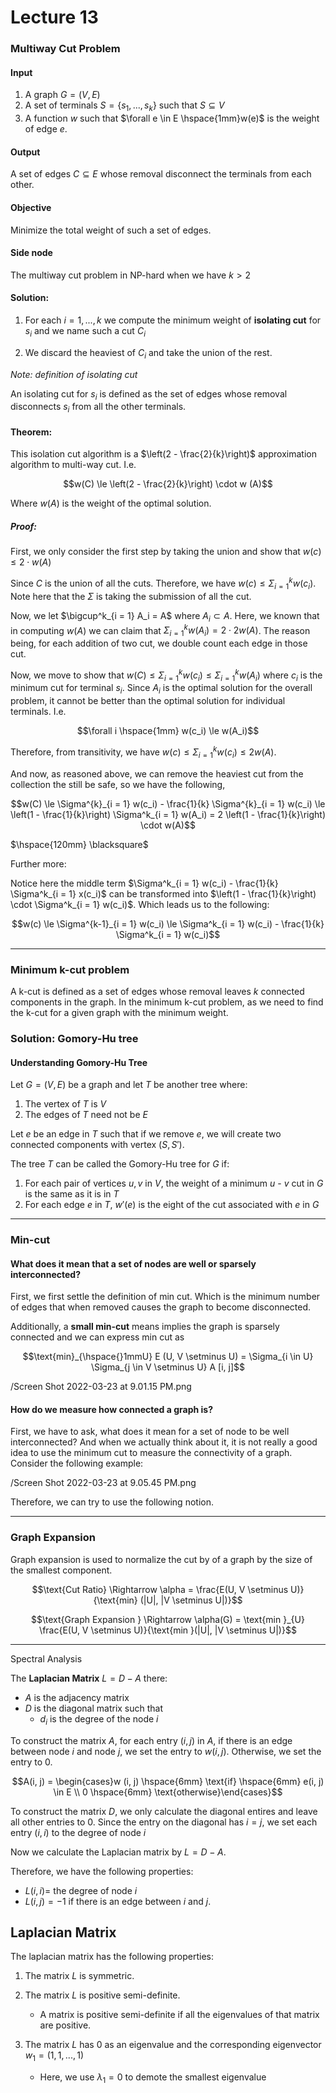 # Lecture 13

### Multiway Cut Problem

#### Input

1. A graph $G = (V, E)$
2. A set of terminals $S = \{s_1, ..., s_k\}$ such that $S \subseteq V$
3. A function $w$ such that $\forall e \in E \hspace{1mm}w(e)$ is the weight of edge $e$.

#### Output

A set of edges $C \subseteq E$ whose removal disconnect the terminals from each other.

#### Objective

Minimize the total weight of such a set of edges.

#### Side node

The multiway cut problem in NP-hard when we have $k > 2$

#### Solution:

1. For each $i = 1, ..., k$ we compute the minimum weight of **isolating cut** for $s_i$ and we name such a cut $C_i$

2. We discard the heaviest of $C_i$ and take the union of the rest.

*Note: definition of isolating cut*

An isolating cut for $s_i$ is defined as the set of edges whose removal disconnects $s_i$ from all the other terminals.

#### Theorem:

This isolation cut algorithm is a $\left(2 - \frac{2}{k}\right)$ approximation algorithm to multi-way cut. I.e.

$$w(C) \le \left(2 - \frac{2}{k}\right) \cdot w (A)$$

Where $w(A)$ is the weight of the optimal solution.

##### Proof:

First, we only consider the first step by taking the union and show that $w(c) \le 2 \cdot w (A)$

Since $C$ is the union of all the cuts. Therefore, we have $w(c) \le \Sigma^k_{i = 1} w(c_i)$. Note here that the $\Sigma$ is taking the submission of all the cut.

Now, we let $\bigcup^k_{i = 1} A_i = A$ where $A_i \subset A$. Here, we known that in computing $w(A)$ we can claim that $\Sigma^{k}_{i = 1} w(A_i) = 2 \cdot 2 w(A)$. The reason being, for each addition of two cut, we double count each edge in those cut. 

Now, we move to show that $w(C) \le \Sigma^k_{i = 1} w(c_i) \le \Sigma^k_{i = 1} w(A_i)$ where $c_i$ is the minimum cut for terminal $s_i$. Since $A_i$ is the optimal solution for the overall problem, it cannot be better than the optimal solution for individual terminals. I.e.

$$\forall i \hspace{1mm} w(c_i) \le w(A_i)$$

Therefore, from transitivity, we have $w(c) \le \Sigma^{k}_{i = 1} w(c_i) \le 2w (A)$.

And now, as reasoned above, we can remove the heaviest cut from the collection the still be safe, so we have the following,

$$w(C) \le \Sigma^{k}_{i = 1} w(c_i) - \frac{1}{k} \Sigma^{k}_{i = 1} w(c_i) \le \left(1 - \frac{1}{k}\right) \Sigma^k_{i = 1} w(A_i) = 2 \left(1 - \frac{1}{k}\right) \cdot w(A)$$

$\hspace{120mm} \blacksquare$

Further more:

Notice here the middle term $\Sigma^k_{i = 1} w(c_i) - \frac{1}{k} \Sigma^k_{i = 1} x(c_i)$ can be transformed into $\left(1 - \frac{1}{k}\right) \cdot \Sigma^k_{i = 1} w(c_i)$. Which leads us to the following:

$$w(c) \le \Sigma^{k-1}_{i = 1} w(c_i) \le \Sigma^k_{i = 1} w(c_i) - \frac{1}{k} \Sigma^k_{i = 1} w(c_i)$$ 

***

### Minimum k-cut problem

A k-cut is defined as a set of edges whose removal leaves $k$ connected components in the graph. In the minimum k-cut problem, as we need to find the k-cut for a given graph with the minimum weight.

### Solution: Gomory-Hu tree 

#### Understanding Gomory-Hu Tree

Let $G = (V, E)$ be a graph and let $T$ be another tree where:

1. The vertex of $T$ is $V$
2. The edges of $T$ need not be $E$

Let $e$ be an edge in $T$ such that if we remove $e$, we will create two connected components with vertex $(S, S')$.

The tree $T$ can be called the Gomory-Hu tree for $G$ if:

1. For each pair of vertices $u, v$ in $V$, the weight of a minimum $u$ - $v$ cut in $G$ is the same as it is in $T$
2. For each edge $e$ in $T$, $w'(e)$ is the eight of the cut associated with $e$ in $G$

***

### Min-cut

#### What does it mean that a set of nodes are well or sparsely interconnected?

First, we first settle the definition of min cut. Which is the minimum number of edges that when removed causes the graph to become disconnected. 

Additionally, a **small min-cut** means implies the graph is sparsely connected and we can express min cut as

$$\text{min}_{\hspace{}1mmU} E (U, V \setminus U) = \Sigma_{i \in U} \Sigma_{j \in V \setminus U} A [i, j]$$

/Screen Shot 2022-03-23 at 9.01.15 PM.png

#### How do we measure how connected a graph is?

First, we have to ask, what does it mean for a set of node to be well interconnected? And when we actually think about it, it is not really a good idea to use the minimum cut to measure the connectivity of a graph. Consider the following example:

/Screen Shot 2022-03-23 at 9.05.45 PM.png

Therefore, we can try to use the following notion.

***

### Graph Expansion

Graph expansion is used to normalize the cut by of a graph by the size of the smallest component.

$$\text{Cut Ratio} \Rightarrow \alpha = \frac{E(U, V \setminus U)}{\text{min} (|U|, |V \setminus U|)}$$

$$\text{Graph Expansion } \Rightarrow \alpha(G) = \text{min }_{U} \frac{E(U, V \setminus U)}{\text{min }(|U|, |V \setminus U|)}$$

***

Spectral Analysis

The **Laplacian Matrix** $L = D - A$ there:

* $A$ is the adjacency matrix
* $D$ is the diagonal matrix such that 
	* $d_i$ is the degree of the node $i$

To construct the matrix $A$, for each entry $(i, j)$ in $A$, if there is an edge between node $i$ and node $j$, we set the entry to $w(i, j)$. Otherwise, we set the entry to $0$.

$$A(i, j) = \begin{cases}w (i, j) \hspace{6mm} \text{if} \hspace{6mm} e(i, j) \in E \\ 0 \hspace{6mm} \text{otherwise}\end{cases}$$

To construct the matrix $D$, we only calculate the diagonal entires and leave all other entries to $0$. Since the entry on the diagonal has $i = j$, we set each entry $(i, i)$ to the degree of node $i$

Now we calculate the Laplacian matrix by $L = D - A$.

Therefore, we have the following properties:

* $L(i, i) =$ the degree of node $i$
* $L(i, j) = -1$ if there is an edge between $i$ and $j$.


## Laplacian Matrix

The laplacian matrix has the following properties:
1. The matrix $L$ is symmetric.
2. The matrix $L$ is positive semi-definite.
	* A matrix is positive semi-definite if all the eigenvalues of that matrix are positive.

3. The matrix $L$ has $0$ as an eigenvalue and the corresponding eigenvector $w_1 = (1, 1, ..., 1)$
	* Here, we use $\lambda_1 = 0$ to demote the smallest eigenvalue

